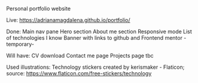Personal portfolio website

Live: https://adrianamagdalena.github.io/portfolio/

Done:
Main nav pane
Hero section
About me section
Responsive mode
List of technologies I know
Banner with links to github and Frontend mentor -temporary-

Will have:
CV download
Contact me page
Projects page
tbc

Used illustrations:
Technology stickers created by kerismaker - Flaticon; source: https://www.flaticon.com/free-stickers/technology

